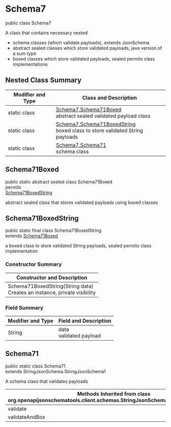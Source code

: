 # Schema7
public class Schema7<br>

A class that contains necessary nested
- schema classes (which validate payloads), extends JsonSchema
- abstract sealed classes which store validated payloads, java version of a sum type
- boxed classes which store validated payloads, sealed permits class implementations

## Nested Class Summary
| Modifier and Type | Class and Description |
| ----------------- | ---------------------- |
| static class | [Schema7.Schema71Boxed](#schema71boxed)<br> abstract sealed validated payload class |
| static class | [Schema7.Schema71BoxedString](#schema71boxedstring)<br> boxed class to store validated String payloads |
| static class | [Schema7.Schema71](#schema71)<br> schema class |

## Schema71Boxed
public static abstract sealed class Schema71Boxed<br>
permits<br>
[Schema71BoxedString](#schema71boxedstring)

abstract sealed class that stores validated payloads using boxed classes

## Schema71BoxedString
public static final class Schema71BoxedString<br>
extends [Schema71Boxed](#schema71boxed)

a boxed class to store validated String payloads, sealed permits class implementation

### Constructor Summary
| Constructor and Description |
| --------------------------- |
| Schema71BoxedString(String data)<br>Creates an instance, private visibility |

### Field Summary
| Modifier and Type | Field and Description |
| ----------------- | ---------------------- |
| String | data<br>validated payload |

## Schema71
public static class Schema71<br>
extends StringJsonSchema.StringJsonSchema1

A schema class that validates payloads

| Methods Inherited from class org.openapijsonschematools.client.schemas.StringJsonSchema.StringJsonSchema1 |
| ------------------------------------------------------------------ |
| validate                                                           |
| validateAndBox                                                     |
